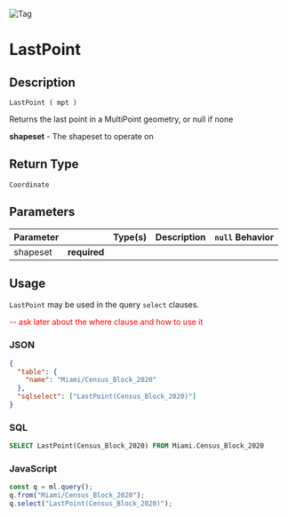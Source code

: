 ![Tag](https://img.shields.io/badge/-GEO-brightgreen)

# LastPoint

## Description

`LastPoint ( mpt )`

Returns the last point in a MultiPoint geometry, or null if none

**shapeset** - The shapeset to operate on

## Return Type

`Coordinate`

## Parameters

| Parameter |              | Type(s) | Description | `null` Behavior |
| --------- | ------------ | ------- | ----------- | --------------- |
| shapeset   | **required** |         |             |                 |

## Usage

`LastPoint` may be used in the query `select` clauses.

<span style='color:red'> -- ask later about the where clause and how to use it </span>


### JSON

```json
{
  "table": {
    "name": "Miami/Census_Block_2020"
  },
  "sqlselect": ["LastPoint(Census_Block_2020)"]
}
```

### SQL

```sql
SELECT LastPoint(Census_Block_2020) FROM Miami.Census_Block_2020
```

### JavaScript

```javascript
const q = ml.query();
q.from("Miami/Census_Block_2020");
q.select("LastPoint(Census_Block_2020)");
```
